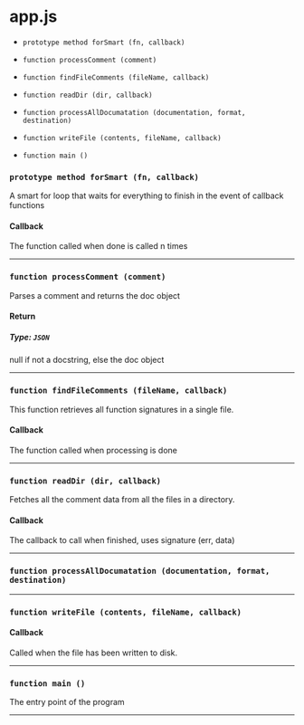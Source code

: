 # app.js


- ``` prototype method forSmart (fn, callback) ```

- ``` function processComment (comment) ```

- ``` function findFileComments (fileName, callback) ```

- ``` function readDir (dir, callback) ```

- ``` function processAllDocumatation (documentation, format, destination) ```

- ``` function writeFile (contents, fileName, callback) ```

- ``` function main () ```





### ``` prototype method forSmart (fn, callback) ```

A smart for loop that waits for everything to finish in the event of callback functions




#### Callback
The function called when done is called n times



---



### ``` function processComment (comment) ```

Parses a comment and returns the doc object



#### Return
##### Type: ``` JSON ```
null if not a docstring, else the doc object


---



### ``` function findFileComments (fileName, callback) ```

This function retrieves all function signatures in a single file.




#### Callback
The function called when processing is done



---



### ``` function readDir (dir, callback) ```

Fetches all the comment data from all the files in a directory.




#### Callback
The callback to call when finished, uses signature (err, data)



---



### ``` function processAllDocumatation (documentation, format, destination) ```







---



### ``` function writeFile (contents, fileName, callback) ```






#### Callback
Called when the file has been written to disk.



---



### ``` function main () ```

The entry point of the program





---

